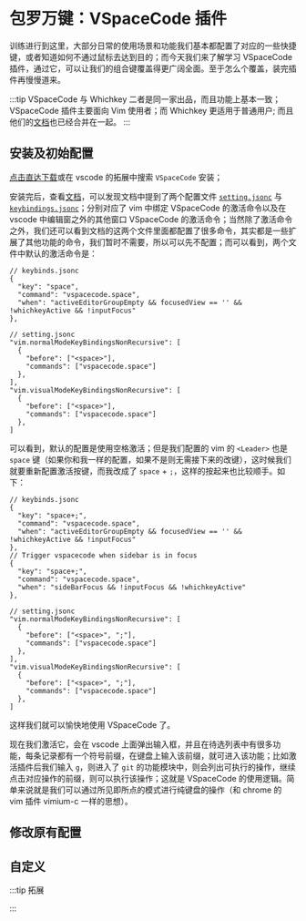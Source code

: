 # 包罗万键：VSpaceCode 插件

训练进行到这里，大部分日常的使用场景和功能我们基本都配置了对应的一些快捷键，或者知道如何不通过鼠标去达到目的；而今天我们来了解学习 VSpaceCode 插件，通过它，可以让我们的组合键覆盖得更广阔全面。至于怎么个覆盖，装完插件再慢慢道来。

:::tip VSpaceCode 与 Whichkey
二者是同一家出品，而且功能上基本一致；VSpaceCode 插件主要面向 Vim 使用者；而 Whichkey 更适用于普通用户;
而且他们的[文档](https://vspacecode.github.io/docs/)也已经合并在一起。
:::

## 安装及初始配置
[点击直达下载](https://marketplace.visualstudio.com/items?itemName=VSpaceCode.vspacecode)或在 vscode 的拓展中搜索 `VSpaceCode` 安装；

安装完后，查看[文档](https://vspacecode.github.io/docs/#manual-configuration-optional)，可以发现文档中提到了两个配置文件 [`setting.jsonc`](https://github.com/VSpaceCode/VSpaceCode/blob/master/src/configuration/settings.jsonc) 与 [`keybindings.jsonc`](https://github.com/VSpaceCode/VSpaceCode/blob/master/src/configuration/keybindings.jsonc)；分别对应了 vim 中绑定 VSpaceCode 的激活命令以及在 vscode 中编辑窗之外的其他窗口 VSpaceCode 的激活命令；当然除了激活命令之外，我们还可以看到文档的这两个文件里面都配置了很多命令，其实都是一些扩展了其他功能的命令，我们暂时不需要，所以可以先不配置；而可以看到，两个文件中默认的激活命令是：

```jsonc
// keybinds.jsonc
{
  "key": "space",
  "command": "vspacecode.space",
  "when": "activeEditorGroupEmpty && focusedView == '' && !whichkeyActive && !inputFocus"
},
```

```jsonc
// setting.jsonc
"vim.normalModeKeyBindingsNonRecursive": [
  {
    "before": ["<space>"],
    "commands": ["vspacecode.space"]
  },
],
"vim.visualModeKeyBindingsNonRecursive": [
  {
    "before": ["<space>"],
    "commands": ["vspacecode.space"]
  },
]
```

可以看到，默认的配置是使用空格激活；但是我们配置的 vim 的 `<Leader>` 也是 `space` 键（如果你和我一样的配置，如果不是则无需接下来的改键），这时候我们就要重新配置激活按键，而我改成了 `space` + `;`，这样的按起来也比较顺手。如下：

```jsonc
// keybinds.jsonc
{
  "key": "space+;",
  "command": "vspacecode.space",
  "when": "activeEditorGroupEmpty && focusedView == '' && !whichkeyActive && !inputFocus"
},
// Trigger vspacecode when sidebar is in focus
{
  "key": "space+;",
  "command": "vspacecode.space",
  "when": "sideBarFocus && !inputFocus && !whichkeyActive"
},
```

```jsonc
// setting.jsonc
"vim.normalModeKeyBindingsNonRecursive": [
  {
    "before": ["<space>", ";"],
    "commands": ["vspacecode.space"]
  },
],
"vim.visualModeKeyBindingsNonRecursive": [
  {
    "before": ["<space>", ";"],
    "commands": ["vspacecode.space"]
  },
]
```

这样我们就可以愉快地使用 VSpaceCode 了。

现在我们激活它，会在 vscode 上面弹出输入框，并且在待选列表中有很多功能，每条记录都有一个符号前缀，在键盘上输入该前缀，就可进入该功能；比如激活插件后我们输入 `g`，则进入了 `git` 的功能模块中，则会列出可执行的操作，继续点击对应操作的前缀，则可以执行该操作；这就是 VSpaceCode 的使用逻辑。简单来说就是我们可以通过所见即所点的模式进行纯键盘的操作（和 chrome 的 vim 插件 vimium-c 一样的思想）。

## 修改原有配置

## 自定义

:::tip 拓展

:::